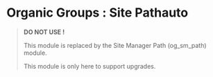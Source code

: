 # Organic Groups : Site Pathauto

> **DO NOT USE !**
>
> This module is replaced by the Site Manager Path (og_sm_path) module.
>
> This module is only here to support upgrades.
